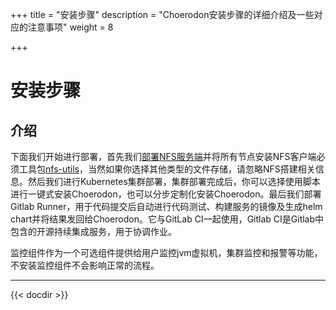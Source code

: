 +++
title = "安装步骤"
description = "Choerodon安装步骤的详细介绍及一些对应的注意事项"
weight = 8

+++

# 安装步骤

## 介绍
下面我们开始进行部署，首先我们[部署NFS服务端](./nfs/#nfs服务端安装及配置)并将所有节点安装NFS客户端必须工具包[nfs-utils](./nfs/#客户端挂载nfs服务器共享目录)，当然如果你选择其他类型的文件存储，请忽略NFS搭建相关信息。然后我们进行Kubernetes集群部署，集群部署完成后，你可以选择使用脚本进行一键式安装Choerodon，也可以分步定制化安装Choerodon。最后我们部署Gitlab Runner，用于代码提交后自动进行代码测试、构建服务的镜像及生成helm chart并将结果发回给Choerodon。它与GitLab CI一起使用，Gitlab CI是Gitlab中包含的开源持续集成服务，用于协调作业。

监控组件作为一个可选组件提供给用户监控jvm虚拟机，集群监控和报警等功能，不安装监控组件不会影响正常的流程。

---

{{< docdir >}}